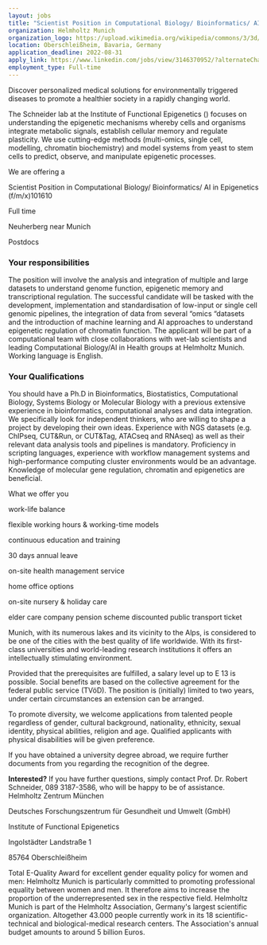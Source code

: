 ```yaml
---
layout: jobs
title: "Scientist Position in Computational Biology/ Bioinformatics/ AI in Epigenetics (f/m/x)"
organization: Helmholtz Munich
organization_logo: https://upload.wikimedia.org/wikipedia/commons/3/3d/Helmholtz_Munich_Logo.jpg
location: Oberschleißheim, Bavaria, Germany
application_deadline: 2022-08-31
apply_link: https://www.linkedin.com/jobs/view/3146370952/?alternateChannel=search&refId=hFSkPQpmHp0NrbHR9H%2BN8w%3D%3D&trackingId=4DV%2BFd97IF4xHtoMf1Qrzg%3D%3D
employment_type: Full-time
---
```


Discover personalized medical solutions for environmentally triggered diseases to promote a healthier society in a rapidly changing world.

The Schneider lab at the Institute of Functional Epigenetics () focuses on understanding the epigenetic mechanisms whereby cells and organisms integrate metabolic signals, establish cellular memory and regulate plasticity. We use cutting-edge methods (multi-omics, single cell, modelling, chromatin biochemistry) and model systems from yeast to stem cells to predict, observe, and manipulate epigenetic processes.

We are offering a

Scientist Position in Computational Biology/ Bioinformatics/ AI in Epigenetics (f/m/x)101610

Full time

Neuherberg near Munich

Postdocs

### Your responsibilities
The position will involve the analysis and integration of multiple and large datasets to understand genome function, epigenetic memory and transcriptional regulation. The successful candidate will be tasked with the development, implementation and standardisation of low-input or single cell genomic pipelines, the integration of data from several “omics “datasets and the introduction of machine learning and AI approaches to understand epigenetic regulation of chromatin function. The applicant will be part of a computational team with close collaborations with wet-lab scientists and leading Computational Biology/AI in Health groups at Helmholtz Munich. Working language is English.

### Your Qualifications
You should have a Ph.D in Bioinformatics, Biostatistics, Computational Biology, Systems Biology or Molecular Biology with a previous extensive experience in bioinformatics, computational analyses and data integration. We specifically look for independent thinkers, who are willing to shape a project by developing their own ideas. Experience with NGS datasets (e.g. ChIPseq, CUT&Run, or CUT&Tag, ATACseq and RNAseq) as well as their relevant data analysis tools and pipelines is mandatory. Proficiency in scripting languages, experience with workflow management systems and high-performance computing cluster environments would be an advantage. Knowledge of molecular gene regulation, chromatin and epigenetics are beneficial.

What we offer you

work-life balance

flexible working hours & working-time models

continuous education and training

30 days annual leave

on-site health management service

home office options

on-site nursery & holiday care

elder care company pension scheme discounted public transport ticket

Munich, with its numerous lakes and its vicinity to the Alps, is considered to be one of the cities with the best quality of life worldwide. With its first-class universities and world-leading research institutions it offers an intellectually stimulating environment.

Provided that the prerequisites are fulfilled, a salary level up to E 13 is possible. Social benefits are based on the collective agreement for the federal public service (TVöD). The position is (initially) limited to two years, under certain circumstances an extension can be arranged.

To promote diversity, we welcome applications from talented people regardless of gender, cultural background, nationality, ethnicity, sexual identity, physical abilities, religion and age. Qualified applicants with physical disabilities will be given preference.

If you have obtained a university degree abroad, we require further documents from you regarding the recognition of the degree.

**Interested?** If you have further questions, simply contact Prof. Dr. Robert Schneider, 089 3187-3586, who will be happy to be of assistance. Helmholtz Zentrum München

Deutsches Forschungszentrum für Gesundheit und Umwelt (GmbH)

Institute of Functional Epigenetics

Ingolstädter Landstraße 1

85764 Oberschleißheim

Total E-Quality Award for excellent gender equality policy for women and men: Helmholtz Munich is particularly committed to promoting professional equality between women and men. It therefore aims to increase the proportion of the underrepresented sex in the respective field. Helmholtz Munich is part of the Helmholtz Association, Germany's largest scientific organization. Altogether 43.000 people currently work in its 18 scientific-technical and biological-medical research centers. The Association's annual budget amounts to around 5 billion Euros.
